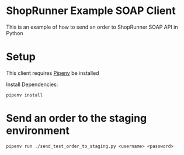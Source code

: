 # ShopRunner Example SOAP Client

This is an example of how to send an order to ShopRunner SOAP API in Python

# Setup
This client requires [Pipenv](https://pipenv.readthedocs.io/en/latest/) be installed

Install Dependencies:
```
pipenv install
```

# Send an order to the staging environment

```
pipenv run ./send_test_order_to_staging.py <username> <password>
```

